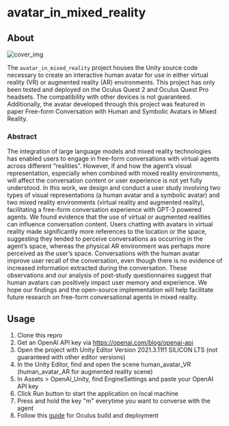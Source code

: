 # avatar_in_mixed_reality

## About
![cover_img](Images/cover_img.png)

The `avatar_in_mixed_reality` project houses the Unity source code necessary to create an interactive human avatar for use in either virtual reality (VR) or augmented reality (AR) environments. This project has only been tested and deployed on the Oculus Quest 2 and Oculus Quest Pro headsets. The compatibility with other devices is not guaranteed. Additionally, the avatar developed through this project was featured in paper Free-form Conversation with Human and Symbolic Avatars in Mixed Reality.

### Abstract
The integration of large language models and mixed reality technologies has enabled users to engage in free-form conversations with virtual agents across different “realities”. However, if and how the agent’s visual representation, especially when combined with mixed reality environments, will affect the conversation content or user experience is not yet fully understood. In this work, we design and conduct a user study involving two types of visual representations (a human avatar and a symbolic avatar) and two mixed reality environments (virtual reality and augmented reality), facilitating a free-form conversation experience with GPT-3 powered agents. We found evidence that the use of virtual or augmented realities can influence conversation content. Users chatting with avatars in virtual reality made significantly more references to the location or the space, suggesting they tended to perceive conversations as occurring in the agent’s space, whereas the physical AR environment was perhaps more perceived as the user’s space. Conversations with the human avatar improve user recall of the conversation, even though there is no evidence of increased information extracted during the conversation. These observations and our analysis of post-study questionnaires suggest that human avatars can positively impact user memory and experience. We hope our findings and the open-source implementation will help facilitate future research on free-form conversational agents in mixed reality.

## Usage
1. Clone this repro
2. Get an OpenAI API key via https://openai.com/blog/openai-api
3. Open the project with Unity Editor Version 2021.3.11f1 SILICON LTS (not guaranteed with other editor versions)
4. In the Unity Editor, find and open the scene human_avatar_VR (human_avatar_AR for augmented reality scene)
5. In Assets > OpenAI_Unity, find EngineSettings and paste your OpenAI API key
6. Click Run button to start the application on local machine
7. Press and hold the key "m" everytime you want to converse with the agent
8. Follow this [guide](https://developer.oculus.com/documentation/unity/unity-build/) for Oculus build and deployment
